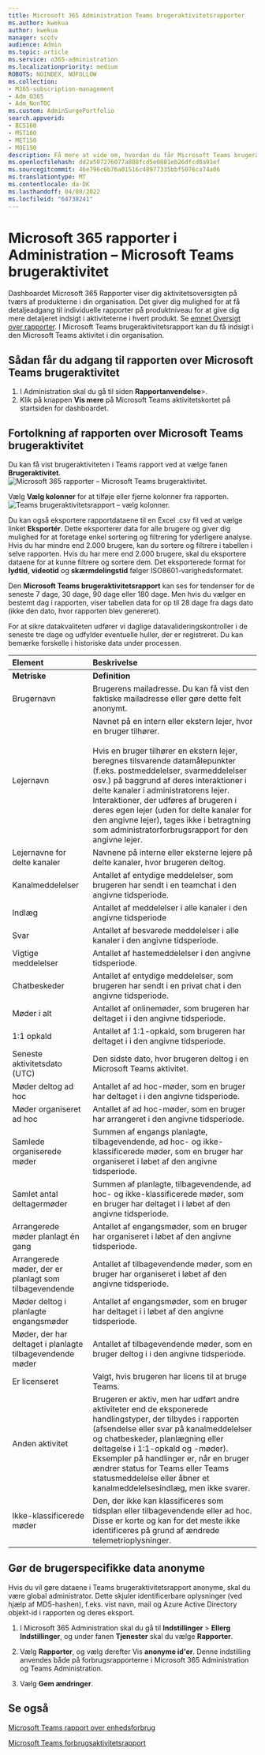 ```yaml
---
title: Microsoft 365 Administration Teams brugeraktivitetsrapporter
ms.author: kwekua
author: kwekua
manager: scotv
audience: Admin
ms.topic: article
ms.service: o365-administration
ms.localizationpriority: medium
ROBOTS: NOINDEX, NOFOLLOW
ms.collection:
- M365-subscription-management
- Adm_O365
- Adm_NonTOC
ms.custom: AdminSurgePortfolio
search.appverid:
- BCS160
- MST160
- MET150
- MOE150
description: Få mere at vide om, hvordan du får Microsoft Teams brugeraktivitetsrapport og får indsigt i Teams-aktiviteten i din organisation.
ms.openlocfilehash: dd2a507276077a808fcd5e0881eb26dfcd0a91ef
ms.sourcegitcommit: 46e796c6b76a01516c48977335bbf5076ca74a06
ms.translationtype: MT
ms.contentlocale: da-DK
ms.lasthandoff: 04/09/2022
ms.locfileid: "64738241"
---
```

# <a name="microsoft-365-reports-in-the-admin-center---microsoft-teams-user-activity"></a>Microsoft 365 rapporter i Administration – Microsoft Teams brugeraktivitet

Dashboardet Microsoft 365 Rapporter viser dig aktivitetsoversigten på tværs af produkterne i din organisation. Det giver dig mulighed for at få detaljeadgang til individuelle rapporter på produktniveau for at give dig mere detaljeret indsigt i aktiviteterne i hvert produkt. Se [emnet Oversigt over rapporter](activity-reports.md). I Microsoft Teams brugeraktivitetsrapport kan du få indsigt i den Microsoft Teams aktivitet i din organisation.
 
## <a name="how-to-get-to-the-microsoft-teams-user-activity-report"></a>Sådan får du adgang til rapporten over Microsoft Teams brugeraktivitet

1. I Administration skal du gå til siden **Rapportanvendelse**\>.<a href="https://go.microsoft.com/fwlink/p/?linkid=2074756" target="_blank"></a>
2. Klik på knappen **Vis mere** på Microsoft Teams aktivitetskortet på startsiden for dashboardet.

## <a name="interpret-the-microsoft-teams-user-activity-report"></a>Fortolkning af rapporten over Microsoft Teams brugeraktivitet

Du kan få vist brugeraktiviteten i Teams rapport ved at vælge fanen **Brugeraktivitet**. <br/>![Microsoft 365 rapporter – Microsoft Teams brugeraktivitet.](../../media/user-activity-charts.png)

Vælg **Vælg kolonner** for at tilføje eller fjerne kolonner fra rapporten.  <br/> ![Teams brugeraktivitetsrapport – vælg kolonner.](../../media/user-activity-columns.png)

Du kan også eksportere rapportdataene til en Excel .csv fil ved at vælge linket **Eksportér**. Dette eksporterer data for alle brugere og giver dig mulighed for at foretage enkel sortering og filtrering for yderligere analyse. Hvis du har mindre end 2.000 brugere, kan du sortere og filtrere i tabellen i selve rapporten. Hvis du har mere end 2.000 brugere, skal du eksportere dataene for at kunne filtrere og sortere dem. Det eksporterede format for **lydtid**, **videotid** og **skærmdelingstid** følger ISO8601-varighedsformatet.

Den **Microsoft Teams brugeraktivitetsrapport** kan ses for tendenser for de seneste 7 dage, 30 dage, 90 dage eller 180 dage. Men hvis du vælger en bestemt dag i rapporten, viser tabellen data for op til 28 dage fra dags dato (ikke den dato, hvor rapporten blev genereret).

For at sikre datakvaliteten udfører vi daglige datavalideringskontroller i de seneste tre dage og udfylder eventuelle huller, der er registreret. Du kan bemærke forskelle i historiske data under processen.

|Element|Beskrivelse|
|:-----|:-----|
|**Metriske**|**Definition**|
|Brugernavn  <br/> |Brugerens mailadresse. Du kan få vist den faktiske mailadresse eller gøre dette felt anonymt.   <br/> |
|Lejernavn  <br/> |Navnet på en intern eller ekstern lejer, hvor en bruger tilhører.   <br/> <br/> Hvis en bruger tilhører en ekstern lejer, beregnes tilsvarende datamålepunkter (f.eks. postmeddelelser, svarmeddelelser osv.) på baggrund af deres interaktioner i delte kanaler i administratorens lejer. Interaktioner, der udføres af brugeren i deres egen lejer (uden for delte kanaler for den angivne lejer), tages ikke i betragtning som administratorforbrugsrapport for den angivne lejer.  |
|Lejernavne for delte kanaler   <br/> |Navnene på interne eller eksterne lejere på delte kanaler, hvor brugeren deltog.   <br/> |
|Kanalmeddelelser   <br/> |Antallet af entydige meddelelser, som brugeren har sendt i en teamchat i den angivne tidsperiode.  <br/> |
|Indlæg   <br/> |Antallet af meddelelser i alle kanaler i den angivne tidsperiode <br/> |
|Svar   <br/> |Antallet af besvarede meddelelser i alle kanaler i den angivne tidsperiode. <br/> |
|Vigtige meddelelser    <br/> |Antallet af hastemeddelelser i den angivne tidsperiode. <br/> |
|Chatbeskeder   <br/> |Antallet af entydige meddelelser, som brugeren har sendt i en privat chat i den angivne tidsperiode.  <br/> |
|Møder i alt   <br/> |Antallet af onlinemøder, som brugeren har deltaget i i den angivne tidsperiode.  <br/> |
|1:1 opkald   <br/> | Antallet af 1:1-opkald, som brugeren har deltaget i i den angivne tidsperiode.  <br/> |
|Seneste aktivitetsdato (UTC)  <br/> |Den sidste dato, hvor brugeren deltog i en Microsoft Teams aktivitet.<br/> |
|Møder deltog ad hoc   <br/> | Antallet af ad hoc-møder, som en bruger har deltaget i i den angivne tidsperiode.  <br/> |
|Møder organiseret ad hoc <br/> |Antallet af ad hoc-møder, som en bruger har arrangeret i den angivne tidsperiode. <br/>|
|Samlede organiserede møder  <br/> |Summen af engangs planlagte, tilbagevendende, ad hoc- og ikke-klassificerede møder, som en bruger har organiseret i løbet af den angivne tidsperiode.  <br/> |
|Samlet antal deltagermøder  <br/> |Summen af planlagte, tilbagevendende, ad hoc- og ikke-klassificerede møder, som en bruger har deltaget i i løbet af den angivne tidsperiode.  <br/> |
|Arrangerede møder planlagt én gang  <br/> |Antallet af engangsmøder, som en bruger har organiseret i løbet af den angivne tidsperiode.  <br/> |
|Arrangerede møder, der er planlagt som tilbagevendende  <br/> |Antallet af tilbagevendende møder, som en bruger har organiseret i løbet af den angivne tidsperiode.  <br/> |
|Møder deltog i planlagte engangsmøder  <br/> |Antallet af engangsmøder, som en bruger har deltaget i i løbet af den angivne tidsperiode.  <br/> |
|Møder, der har deltaget i planlagte tilbagevendende møder  <br/> |Antallet af tilbagevendende møder, som en bruger deltog i i den angivne tidsperiode.  <br/> |
|Er licenseret  <br/> |Valgt, hvis brugeren har licens til at bruge Teams. <br/>|
|Anden aktivitet  <br/>|Brugeren er aktiv, men har udført andre aktiviteter end de eksponerede handlingstyper, der tilbydes i rapporten (afsendelse eller svar på kanalmeddelelser og chatbeskeder, planlægning eller deltagelse i 1:1-opkald og -møder). Eksempler på handlinger er, når en bruger ændrer status for Teams eller Teams statusmeddelelse eller åbner et kanalmeddelelsesindlæg, men ikke svarer.  <br/>|
|Ikke-klassificerede møder <br/>|Den, der ikke kan klassificeres som tidsplan eller tilbagevendende eller ad hoc. Disse er korte og kan for det meste ikke identificeres på grund af ændrede telemetrioplysninger. |

## <a name="make-the-user-specific-data-anonymous"></a>Gør de brugerspecifikke data anonyme

Hvis du vil gøre dataene i Teams brugeraktivitetsrapport anonyme, skal du være global administrator. Dette skjuler identificerbare oplysninger (ved hjælp af MD5-hashen), f.eks. vist navn, mail og Azure Active Directory objekt-id i rapporten og deres eksport.

1. I Microsoft 365 Administration skal du gå til **Indstillinger** >  **Ellerg Indstillinger**, og under fanen **Tjenester** skal du vælge **Rapporter**.

2. Vælg **Rapporter**, og vælg derefter Vis **anonyme id'er**. Denne indstilling anvendes både på forbrugsrapporterne i Microsoft 365 Administration og Teams Administration.

3. Vælg **Gem ændringer**.


## <a name="see-also"></a>Se også
[Microsoft Teams rapport over enhedsforbrug](../activity-reports/microsoft-teams-device-usage-preview.md)

[Microsoft Teams forbrugsaktivitetsrapport](../activity-reports/microsoft-teams-usage-activity.md) 
